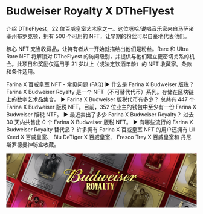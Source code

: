 # Budweiser Royalty X DTheFlyest

介绍 DTheFlyest，22 位百威皇室艺术家之一。这位嘻哈/说唱音乐家来自马萨诸塞州布罗克顿，拥有 500 个可用的 NFT，让早期的粉丝可以自豪地代表他们。 

核心 NFT 充当收藏品，让持有者从一开始就描绘出他们是粉丝。Rare 和 Ultra Rare NFT 将解锁对 DTheFlyest 的访问级别，并提供与他们建立更密切关系的机会。此项目和奖励仅适用于 21 岁以上（或法定饮酒年龄）的 NFT 收藏家。条款和条件适用。

Farina X 百威皇室 NFT - 常见问题 (FAQ)
▶ 什么是 Farina X Budweiser 版税？
Farina X Budweiser Royalty 是一个 NFT（不可替代代币）系列。存储在区块链上的数字艺术品集合。
▶ Farina X Budweiser 版税代币有多少？
总共有 447 个 Farina X Budweiser 版税 NFT。目前，352 位业主的钱包中至少有一份 Farina X Budweiser 版税 NTF。
▶ 最近卖出了多少 Farina X Budweiser Royalty？
过去 30 天内共售出 0 个 Farina X Budweiser 版税 NFT。
▶ 有哪些流行的 Farina X Budweiser Royalty 替代品？
许多拥有 Farina X 百威皇室 NFT 的用户还拥有 Lil Keed X 百威皇室、 Blu DeTiger X 百威皇室、 Fresco Trey X 百威皇室和 丹尼斯罗德曼神秘盒收藏。

![unnamed](unnamed.png)
